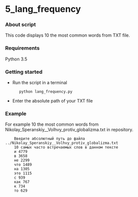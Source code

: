 # 5_lang_frequency
### About script
This code displays 10 the most common words from TXT file. 
### Requirements
Python 3.5
### Getting started
* Run the script in a terminal

         python lang_frequency.py

* Enter the absolute path of your TXT file

### Example
For example 10 the most common words from Nikolay_Speranskiy__Volhvy_protiv_globalizma.txt in repository.
       
        Введите абсолютный путь до файла ../Nikolay_Speranskiy__Volhvy_protiv_globalizma.txt
        10 самых часто встречаемых слов в данном тексте
        и 4779
        в 3658
        не 2299
        что 1489
        на 1305
        это 1115
        с 939
        как 767
        к 734
        то 629




